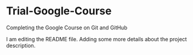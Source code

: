 # Trial-Google-Course

Completing the Google Course on Git and GitHub

I am editing the README file. Adding some more details about the project description.

